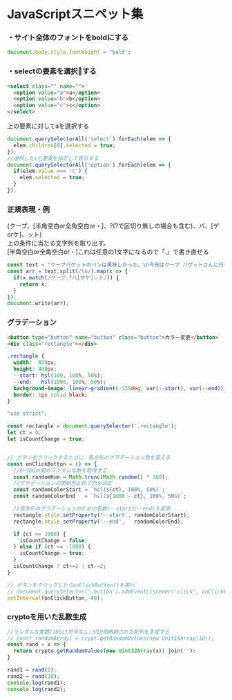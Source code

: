 # JavaScriptスニペット集

### ・サイト全体のフォントを**bold**にする
```JavaScript
document.body.style.fontWeight = "bold";
```

### ・selectの要素を選択する
```HTML
<select class="" name="">
  <option value="a">a</option>
  <option value="b">b</option>
  <option value="c">c</option>
</select>
```

上の要素に対してaを選択する

```JavaScript
document.querySelectorAll('select').forEach(elem => {
  elem.children[0].selected = true;
});
//選択したい要素を指定して表示する
document.querySelectorAll('option').forEach(elem => {
  if(elem.value === 'c') {
    elem.selected = true;
  }
});
```

### 正規表現・例
(クープ、[半角空白or全角空白or・]、?(?で区切り無しの場合も含む)、バ、[ゲorケ]、ット) <br>
上の条件に当たる文字列を取り出す。 <br>
[半角空白or全角空白or・]これは任意の1文字になるので「.」で書き直せる
```JavaScript
const text = "クープバゲットのパンは美味しかった。\n今日はクープ バゲットさんに行きました。\nクープ　バゲットのパンは最高。\nジャムおじさんのパン、ジャムが入ってた。\nまた行きたいです。クープ・バゲット。\nクープ・バケットのパン、売り切れだった（><）";
const arr = text.split(/\n/).map(x => {
  if(x.match(/クープ.?バ[ゲケ]ット/)) {
    return x;
  }
});
document.write(arr);
```

### グラデーション

```HTML
<button type="button" name="button" class="button">カラー変更</button>
<div class="rectangle"></div>
```

```CSS
.rectangle {
  width:  800px;
  height: 400px;
  --start: hsl(100, 100%, 50%);
  --end:   hsl(1900, 100%, 50%);
  background-image: linear-gradient(-135deg, var(--start), var(--end));
  border: 1px solid black;
}
```

```JavaScript
"use strict";

const rectangle = document.querySelector('.rectangle');
let ct = 0;
let isCountChange = true;


// ボタンをクリックするたびに、長方形のグラデーション色を変える
const onClickButton = () => {
  //0~360の間のランダムな数を取得する
  const randomHue = Math.trunc(Math.random() * 360);
  //グラデーションの開始色と終了色を決定
  const randomColorStart = `hsl(${ct}, 100%, 50%)`;
  const randomColorEnd   = `hsl(${1000 - ct}, 100%, 50%)`;

  //長方形のグラデーションのための変数(--startと--end)を変更
  rectangle.style.setProperty('--start', randomColorStart);
  rectangle.style.setProperty('--end',   randomColorEnd);

  if (ct >= 1000) {
    isCountChange = false;
  } else if (ct <= -1000) {
    isCountChange = true;
  }
  isCountChange ? ct+=2 : ct-=2;
}

// ボタンをクリックしたらonClickButton()を実行
// document.querySelector('.button').addEventListener('click', onClickButton);
setInterval(onClickButton, 40);
```

### cryptoを用いた乱数生成

```JavaScript
//ランダムな整数(16bit符号なし)が10個格納された配列を生成する
// const randomArray1 = crypt.getRandomValues(new Unit16Array(10));
const rand = x => {
  return crypto.getRandomValues(new Uint32Array(x)).join('');
}

rand1 = rand(5);
rand2 = rand(10);
console.log(rand1);
console.log(rand2);
```
